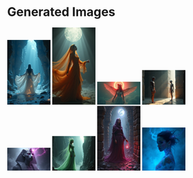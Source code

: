 # Generated Images



<img src="2025_08_06_01.png" width="100"/> <img src="2025_08_06_02.png" width="100"/> <img src="2025_08_06_03.png" width="100"/> <img src="2025_08_06_04.png" width="100"/> <img src="2025_08_06_05.png" width="100"/> <img src="2025_08_06_06.png" width="100"/> <img src="2025_08_06_07.png" width="100"/> <img src="2025_08_06_08.png" width="100"/>